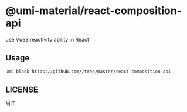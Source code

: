# @umi-material/react-composition-api

use Vue3 reactivity ability in React

## Usage

```sh
umi block https://github.com//tree/master/react-composition-api
```

## LICENSE

MIT
